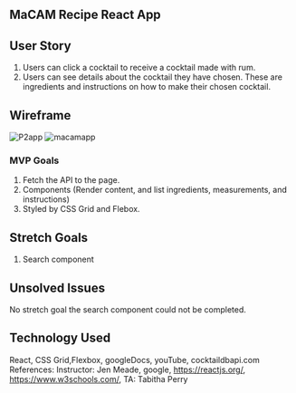 ## MaCAM Recipe React App

## User Story

1. Users can click a cocktail to receive a cocktail made with rum.
2. Users can see details about the cocktail they have chosen. These are ingredients and instructions on how to make their chosen cocktail.

## Wireframe

![P2app](https://media.git.generalassemb.ly/user/30886/files/bb24a400-1a3d-11eb-977a-29d1c394f937)
![macamapp](https://media.git.generalassemb.ly/user/30886/files/20c56000-1a3f-11eb-8edb-a424cdc6774c)

### MVP Goals

1. Fetch the API to the page.
2. Components (Render content, and list ingredients, measurements, and instructions)
3. Styled by CSS Grid and Flebox.

## Stretch Goals

1. Search component

## Unsolved Issues

No stretch goal the search component could not be completed.

## Technology Used

React, CSS Grid,Flexbox, googleDocs, youTube, cocktaildbapi.com
References: Instructor: Jen Meade, google, https://reactjs.org/, https://www.w3schools.com/, TA: Tabitha Perry
